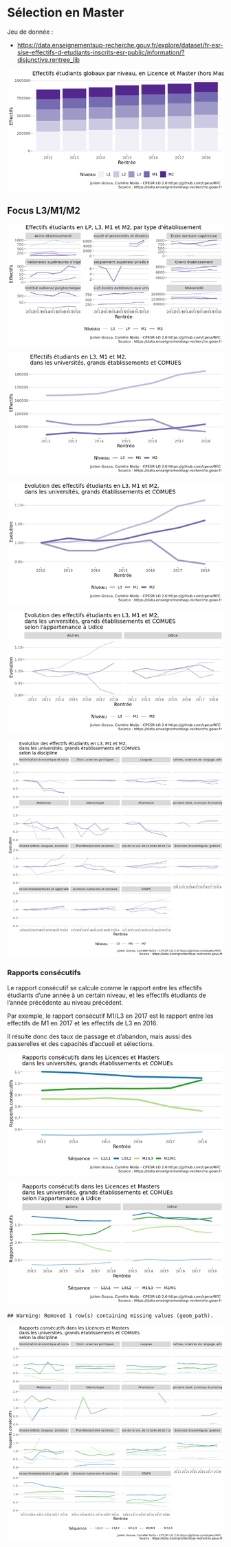 Sélection en Master
================

Jeu de donnée
    :

  - <https://data.enseignementsup-recherche.gouv.fr/explore/dataset/fr-esr-sise-effectifs-d-etudiants-inscrits-esr-public/information/?disjunctive.rentree_lib>

![](SelectionMaster_files/figure-gfm/global-1.png)<!-- -->

## Focus L3/M1/M2

![](SelectionMaster_files/figure-gfm/L3LPM-1.png)<!-- -->

![](SelectionMaster_files/figure-gfm/L3M.univ-1.png)<!-- -->

![](SelectionMaster_files/figure-gfm/L3M.univ.evol-1.png)<!-- -->

![](SelectionMaster_files/figure-gfm/data.L3M.etiquettes-1.png)<!-- -->

![](SelectionMaster_files/figure-gfm/data.L3M.disc-1.png)<!-- -->

### Rapports consécutifs

Le rapport consécutif se calcule comme le rapport entre les effectifs
étudiants d’une année à un certain niveau, et les effectifs étudiants
de l’année précédente au niveau précédent.

Par exemple, le rapport consécutif M1/L3 en 2017 est le rapport entre
les effectifs de M1 en 2017 et les effectifs de L3 en 2016.

Il résulte donc des taux de passage et d’abandon, mais aussi des
passerelles et des capacités d’accueil et
sélections.

![](SelectionMaster_files/figure-gfm/Rapports.consecutifs-1.png)<!-- -->

![](SelectionMaster_files/figure-gfm/Rapports.consecutifs.udice-1.png)<!-- -->

    ## Warning: Removed 1 row(s) containing missing values (geom_path).

![](SelectionMaster_files/figure-gfm/Rapports.consecutifs.disc-1.png)<!-- -->
